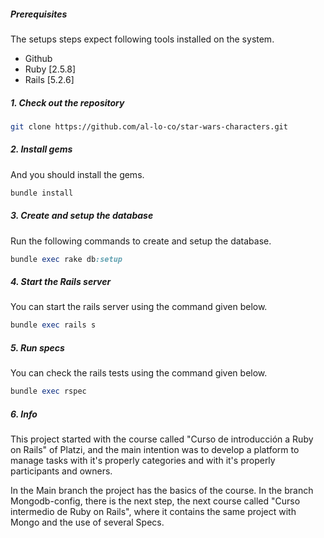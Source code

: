 ##### Prerequisites

The setups steps expect following tools installed on the system.

- Github
- Ruby [2.5.8]
- Rails [5.2.6]

##### 1. Check out the repository

```bash
git clone https://github.com/al-lo-co/star-wars-characters.git
```

##### 2. Install gems

And you should install the gems.

```ruby
bundle install
```

##### 3. Create and setup the database

Run the following commands to create and setup the database.

```ruby
bundle exec rake db:setup
```

##### 4. Start the Rails server

You can start the rails server using the command given below.

```ruby
bundle exec rails s
```

##### 5. Run specs

You can check the rails tests using the command given below.

```ruby
bundle exec rspec
```

##### 6. Info

This project started with the course called "Curso de introducción a Ruby on Rails" of Platzi, and the main intention was to develop a platform to manage tasks with it's properly categories and with it's properly participants and owners. 

In the Main branch the project has the basics of the course. In the branch Mongodb-config, there is the next step, the next course called "Curso intermedio de Ruby on Rails", where it contains the same project with Mongo and the use of several Specs. 